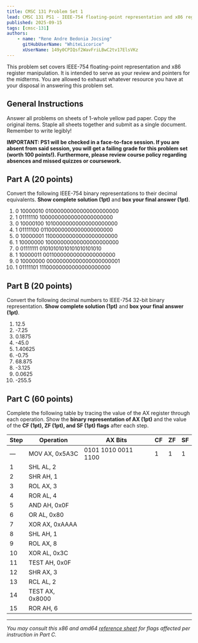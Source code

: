 ```yaml
---
title: CMSC 131 Problem Set 1
lead: CMSC 131 PS1 - IEEE-754 floating-point representation and x86 register manipulation.
published: 2025-09-15
tags: [cmsc-131]
authors:
    - name: "Rene Andre Bedonia Jocsing"
      gitHubUserName: "WhiteLicorice"
      xUserName: 149y0CPIQsf2WavFriLBwC2tv17ElsVKz
---
```


This problem set covers IEEE-754 floating-point representation and x86 register manipulation. It is intended to serve as your review and pointers for the midterms. You are allowed to exhaust whatever resource you have at your disposal in answering this problem set.

## General Instructions

Answer all problems on sheets of 1-whole yellow pad paper. Copy the original items. Staple all sheets together and submit as a single document. Remember to write legibly!

**IMPORTANT: PS1 will be checked in a face-to-face session. If you are absent from said session, you will get a failing grade for this problem set (worth 100 points!). Furthermore, please review course policy regarding absences and missed quizzes or coursework.**

## Part A (20 points)

Convert the following IEEE-754 binary representations to their decimal equivalents. **Show complete solution (1pt)** and **box your final answer (1pt)**.

1. 0 10000010 01000000000000000000000
2. 1 01111110 10000000000000000000000
3. 0 10000100 10100000000000000000000
4. 1 01111100 01100000000000000000000
5. 0 10000001 11000000000000000000000
6. 1 10000000 10000000000000000000000
7. 0 01111111 01010101010101010101010
8. 1 10000011 00110000000000000000000
9. 0 10000000 00000000000000000000001
10. 1 01111101 11100000000000000000000

## Part B (20 points)

Convert the following decimal numbers to IEEE-754 32-bit binary representation. **Show complete solution (1pt)** and **box your final answer (1pt)**.

1. 12.5
2. -7.25
3. 0.1875
4. -45.0
5. 1.40625
6. -0.75
7. 68.875
8. -3.125
9. 0.0625
10. -255.5

## Part C (60 points)

Complete the following table by tracing the value of the AX register through each operation. Show the **binary representation of AX (1pt)** and the value of the **CF (1pt), ZF (1pt), and SF (1pt) flags** after each step.

| Step | Operation | AX Bits | CF | ZF | SF |
|------|-----------|---------|----|----|----| 
| — | MOV AX, 0x5A3C | 0101 1010 0011 1100 | 1 | 1 | 1 |
| 1 | SHL AL, 2 | | | | |
| 2 | SHR AH, 1 | | | | |
| 3 | ROL AX, 3 | | | | |
| 4 | ROR AL, 4 | | | | |
| 5 | AND AH, 0x0F | | | | |
| 6 | OR AL, 0x80 | | | | |
| 7 | XOR AX, 0xAAAA | | | | |
| 8 | SHL AH, 1 | | | | |
| 9 | ROL AX, 8 | | | | |
| 10 | XOR AL, 0x3C | | | | |
| 11 | TEST AH, 0x0F | | | | |
| 12 | SHR AX, 3 | | | | |
| 13 | RCL AL, 2 | | | | |
| 14 | TEST AX, 0x8000 | | | | |
| 15 | ROR AH, 6 | | | | |

---

*You may consult this x86 and amd64 [reference sheet](https://www.felixcloutier.com/x86/) for flags affected per instruction in Part C.*
